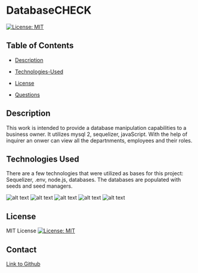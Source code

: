 # DatabaseCHECK

[![License: MIT](https://img.shields.io/badge/License-MIT-yellow.svg)](https://opensource.org/licenses/MIT)

## Table of Contents

- [Description](#description)

- [Technologies-Used](#technologies-used)

- [License](#license)

- [Questions](#questions)

## Description

This work is intended to provide a database manipulation capabilities to a business owner. It utilizes mysql 2, sequelizer, javaScript. With the help of inquirer an onwer can view all the departnments, employees and their roles. 


## Technologies Used

There are a few technologies that were utilized as bases for this project: Sequelizer, .env, node.js, databases. The databases are populated with seeds and seed managers. 

![alt text](./assets/)
![alt text](./assets/)
![alt text](./assets/)
![alt text](./assets/)
![alt text](./assets/)




## License

MIT License
[![License: MIT](https://img.shields.io/badge/License-MIT-yellow.svg)](https://opensource.org/licenses/MIT)

## Contact


[Link to Github](https://github.com/anna071387)
